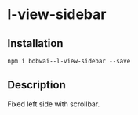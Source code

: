 # l-view-sidebar

## Installation

    npm i bobwai--l-view-sidebar --save

## Description

Fixed left side with scrollbar.
